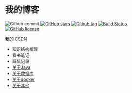 
# 我的博客
<!-- [![vue-js](https://img.shields.io/badge/vue.js-2.x-brightgreen.svg?maxAge=604800)](https://vuejs.org/) -->
![Github commit](https://img.shields.io/github/last-commit/gongxb21/blog.svg)
[![GitHub stars](https://img.shields.io/github/stars/gongxb21/blog.svg)](https://github.com/gongxb21/blog/stargazers)
[![Github tag](https://img.shields.io/github/tag/gongxb21/blog.svg?maxAge=1800)](https://github.com/gongxb21/blog/)
[![Build Status](https://travis-ci.org/gongxb21/blog.svg?branch=master)](https://travis-ci.org/gongxb21/blog)
[![GitHub license](https://img.shields.io/github/license/gongxb21/blog.svg)](https://github.com/gongxb21/blog/blob/master/LICENSE)

[我的 CSDN](https://blog.csdn.net/gxb2260)

- 知识结构梳理
- 看书笔记
- 踩坑记录
- [关于Java](https://gongxb21.github.io/blog/java/)
- [关于数据库](https://gongxb21.github.io/blog/database/)
- [关于docker](https://gongxb21.github.io/blog/docker/)
- [关于其他](https://gongxb21.github.io/blog/other/)
